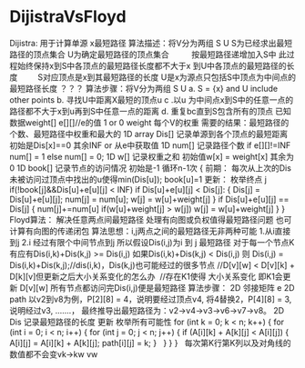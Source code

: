 # DijistraVsFloyd
Dijistra: 用于计算单源 x最短路径
算法描述：将V分为两组 S U
          S为已经求出最短路径的顶点集合 
          U为确定最短路径的顶点集合
          按最短路径递增加入S中 此过程始终保持x到S中各顶点的最短路径长度都不大于x 到U中各顶点的最短路径的长度 
          S对应顶点是x到其最短路径的长度 U是x为源点只包括S中顶点为中间点的最短路径长度 ？？？
算法步骤：将V分为两组 S U 
a. S = {x} and U include other points
b. 寻找U中距离X最短的顶点u
c .以u 为中间点x到S中的任意一点的路径都不大于x到u再到S中任意一点的距离
d. 重复bc直到S包含所有的顶点
已知数据weight[] e[][]//e的值 1 or 0 weight 每个V的权重
需要的结果：最短路径的个数、最短路径中权重和最大的
1D array Dis[] 记录单源到各个顶点的最短距离 初始是Dis[x]==0 其余INF or 从e中获取值
1D num[] 记录路径个数 if e[][]!=INF num[] = 1 else num[] = 0;
1D w[] 记录权重之和 初始值w[x] = weight[x] 其余为0
1D book[] 记录节点的访问情况 初始是-1
循环n-1次 { 
前期：
每次从上次的Dis 未被访问过顶点中找出的u使得min(Dis[u]);
book[u]=1
更新：
枚举终点 j
if(!book[j]&&Dis[u]+e[u][j] < INF)
if Dis[u]+e[u][j] < Dis[j]:
 {
 Dis[j] = Dis[u]+e[u][j];
 num[j] = num[u];
 w[j] = w[u]+weight[j]
 }
if Dis[u]+e[u][j] == Dis[j]
 {
 num[j]+=num[u]
  if(w[u]+weight[j] > w[j])
  w[j] = w[u]+weight[j]
 } 
}
Floyd算法：
解决任意两点间最短路径 处理有向图或负权值得最短路径问题 也可计算有向图的传递闭包
算法思想：i,j两点之间的最短路径无非两种可能
1.从i直接到j
2.i 经过有限个中间节点到j
所以假设Dis(i,j)为i 到 j 最短路径 对于每一个节点K 有应有Dis(i,k)+Dis(k,j) >= Dis(i,j)
如果Dis(i,k)+Dis(k,j) < Dis(i,j)
则 Dis(i,j) = Dis(i,k)+Dis(k,j);//dis(i,k)，Dis(k,j)也可能经过的很多节点
//D[v][w] < D[v][k] + D[k][v]但更新之后大小关系变化的怎么办
 //存在K1使得  大小关系变化 即K1会更新 D[v][w]
所有节点都访问完Dis(i,j)便是最短路径
算法步骤：
2D 邻接矩阵 e 
2D path 以v2到v8为例，P[2][8] = 4，说明要经过顶点v4, 将4替换2，P[4][8] = 3, 说明经过v3, .......， 最终推导出最短路径为：v2->v4->v3->v6->v7->v8。
2D Dis  记录最短路径的长度
更新
枚举所有可能性
	for (int k = 0; k < n; k++) {
		for (int i = 0; i < n; i++) {
			for (int j = 0; j < n; j++) {
   if (A[i][k] + A[k][j] < A[i][j])
				{
					A[i][j] = A[i][k] + A[k][j];
					path[i][j] = k;
				}
      }
     }
   }
   每次第K行第K列以及对角线的数值都不会变vk->kw vw
